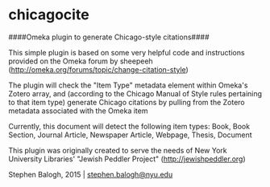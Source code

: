 # chicagocite
####Omeka plugin to generate Chicago-style citations####

This simple plugin is based on some very helpful code and instructions provided on the Omeka forum by sheepeeh (http://omeka.org/forums/topic/change-citation-style)

The plugin will check the "Item Type" metadata element within Omeka's Zotero array, and (according to the Chicago Manual of Style rules pertaining to that item type) generate Chicago citations by pulling from the Zotero metadata associated with the Omeka item

Currently, this document will detect the following item types: Book, Book Section, Journal Article, Newspaper Article, Webpage, Thesis, Document

This plugin was originally created to serve the needs of New York University Libraries' "Jewish Peddler Project" (http://jewishpeddler.org)

Stephen Balogh, 2015 | stephen.balogh@nyu.edu
